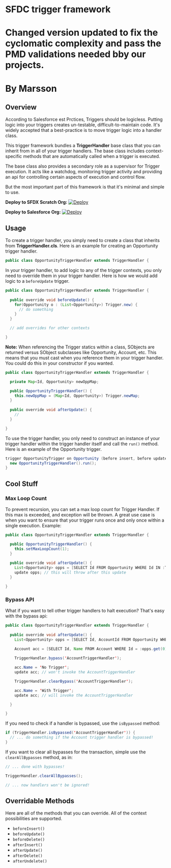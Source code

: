 # SFDC trigger framework
# Changed version updated to fix the cyclomatic complexity and pass the PMD validations needed bby our projects.
# By Marsson

## Overview

According to Salesforrce est Prctices, Triggers should be logicless. Putting logic into your triggers creates un-testable, difficult-to-maintain code. It's widely accepted that a best-practice is to move trigger logic into a handler class.

This trigger framework bundles a  **TriggerHandler** base class that you can inherit from in all of your trigger handlers. The base class includes context-specific methods that are automatically called when a trigger is executed.

The base class also provides a secondary role as a supervisor for Trigger execution. It acts like a watchdog, monitoring trigger activity and providing an api for controlling certain aspects of execution and control flow.

But the most important part of this framework is that it's minimal and simple to use. 

**Deploy to SFDX Scratch Org:**
[![Deploy](https://deploy-to-sfdx.com/dist/assets/images/DeployToSFDX.svg)](https://deploy-to-sfdx.com)

**Deploy to Salesforce Org:**
[![Deploy](https://raw.githubusercontent.com/afawcett/githubsfdeploy/master/deploy.png)](https://githubsfdeploy.herokuapp.com/?owner=Capgemini-Salesforce-CoE&repo=TriggerFramework&ref=master)

## Usage

To create a trigger handler, you simply need to create a class that inherits from **TriggerHandler.cls**. Here is an example for creating an Opportunity trigger handler.

```java
public class OpportunityTriggerHandler extends TriggerHandler {
```

In your trigger handler, to add logic to any of the trigger contexts, you only need to override them in your trigger handler. Here is how we would add logic to a `beforeUpdate` trigger.

```java
public class OpportunityTriggerHandler extends TriggerHandler {
  
  public override void beforeUpdate() {
    for(Opportunity o : (List<Opportunity>) Trigger.new) {
      // do something
    }
  }

  // add overrides for other contexts

}
```

**Note:** When referencing the Trigger statics within a class, SObjects are returned versus SObject subclasses like Opportunity, Account, etc. This means that you must cast when you reference them in your trigger handler. You could do this in your constructor if you wanted. 

```java
public class OpportunityTriggerHandler extends TriggerHandler {

  private Map<Id, Opportunity> newOppMap;

  public OpportunityTriggerHandler() {
    this.newOppMap = (Map<Id, Opportunity>) Trigger.newMap;
  }
  
  public override void afterUpdate() {
    //
  }

}
```

To use the trigger handler, you only need to construct an instance of your trigger handler within the trigger handler itself and call the `run()` method. Here is an example of the Opportunity trigger.

```java
trigger OpportunityTrigger on Opportunity (before insert, before update) {
  new OpportunityTriggerHandler().run();
}
```

## Cool Stuff

### Max Loop Count

To prevent recursion, you can set a max loop count for Trigger Handler. If this max is exceeded, and exception will be thrown. A great use case is when you want to ensure that your trigger runs once and only once within a single execution. Example:

```java
public class OpportunityTriggerHandler extends TriggerHandler {

  public OpportunityTriggerHandler() {
    this.setMaxLoopCount(1);
  }
  
  public override void afterUpdate() {
    List<Opportunity> opps = [SELECT Id FROM Opportunity WHERE Id IN :Trigger.newMap.keySet()];
    update opps; // this will throw after this update
  }

}
```

### Bypass API

What if you want to tell other trigger handlers to halt execution? That's easy with the bypass api:

```java
public class OpportunityTriggerHandler extends TriggerHandler {
  
  public override void afterUpdate() {
    List<Opportunity> opps = [SELECT Id, AccountId FROM Opportunity WHERE Id IN :Trigger.newMap.keySet()];
    
    Account acc = [SELECT Id, Name FROM Account WHERE Id = :opps.get(0).AccountId];

    TriggerHandler.bypass('AccountTriggerHandler');

    acc.Name = 'No Trigger';
    update acc; // won't invoke the AccountTriggerHandler

    TriggerHandler.clearBypass('AccountTriggerHandler');

    acc.Name = 'With Trigger';
    update acc; // will invoke the AccountTriggerHandler

  }

}
```

If you need to check if a handler is bypassed, use the `isBypassed` method:

```java
if (TriggerHandler.isBypassed('AccountTriggerHandler')) {
  // ... do something if the Account trigger handler is bypassed!
}
```

If you want to clear all bypasses for the transaction, simple use the `clearAllBypasses` method, as in:

```java
// ... done with bypasses!

TriggerHandler.clearAllBypasses();

// ... now handlers won't be ignored!
```

## Overridable Methods

Here are all of the methods that you can override. All of the context possibilities are supported.

* `beforeInsert()`
* `beforeUpdate()`
* `beforeDelete()`
* `afterInsert()`
* `afterUpdate()`
* `afterDelete()`
* `afterUndelete()`
